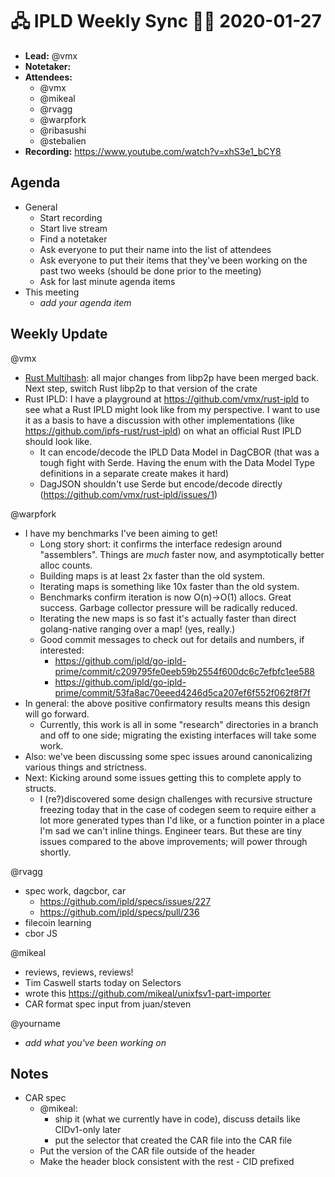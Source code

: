 # 🖧 IPLD Weekly Sync 🙌🏽 2020-01-27

- **Lead:** @vmx
- **Notetaker:**
- **Attendees:**
  - @vmx
  - @mikeal
  - @rvagg
  - @warpfork
  - @ribasushi
  - @stebalien
- **Recording:** https://www.youtube.com/watch?v=xhS3e1_bCY8


## Agenda

- General
  - Start recording
  - Start live stream
  - Find a notetaker
  - Ask everyone to put their name into the list of attendees
  - Ask everyone to put their items that they've been working on the past two weeks (should be done prior to the meeting)
  - Ask for last minute agenda items
- This meeting
  - _add your agenda item_


## Weekly Update

@vmx
 - [Rust Multihash](https://github.com/multiformats/rust-multihash): all major changes from libp2p have been merged back. Next step, switch Rust libp2p to that version of the crate
 - Rust IPLD: I have a playground at https://github.com/vmx/rust-ipld to see what a Rust IPLD might look like from my perspective. I want to use it as a basis to have a discussion with other implementations (like https://github.com/ipfs-rust/rust-ipld) on what an official Rust IPLD should look like.
   - It can encode/decode the IPLD Data Model in DagCBOR (that was a tough fight with Serde. Having the enum with the Data Model Type definitions in a separate create makes it hard)
   - DagJSON shouldn't use Serde but encode/decode directly (https://github.com/vmx/rust-ipld/issues/1)

@warpfork
- I have my benchmarks I've been aiming to get!
	- Long story short: it confirms the interface redesign around "assemblers".  Things are *much* faster now, and asymptotically better alloc counts.
	- Building maps is at least 2x faster than the old system.
	- Iterating maps is something like 10x faster than the old system.
	- Benchmarks confirm iteration is now O(n)->O(1) allocs.  Great success.  Garbage collector pressure will be radically reduced.
	- Iterating the new maps is so fast it's actually faster than direct golang-native ranging over a map!  (yes, really.)
	- Good commit messages to check out for details and numbers, if interested:
		- https://github.com/ipld/go-ipld-prime/commit/c209795fe0eeb59b2554f600dc6c7efbfc1ee588
		- https://github.com/ipld/go-ipld-prime/commit/53fa8ac70eeed4246d5ca207ef6f552f062f8f7f
- In general: the above positive confirmatory results means this design will go forward.
	- Currently, this work is all in some "research" directories in a branch and off to one side; migrating the existing interfaces will take some work.
- Also: we've been discussing some spec issues around canonicalizing various things and strictness.
- Next: Kicking around some issues getting this to complete apply to structs.
	- I (re?)discovered some design challenges with recursive structure freezing today that in the case of codegen seem to require either a lot more generated types than I'd like, or a function pointer in a place I'm sad we can't inline things.  Engineer tears.  But these are tiny issues compared to the above improvements; will power through shortly.

@rvagg
 - spec work, dagcbor, car
   - https://github.com/ipld/specs/issues/227
   - https://github.com/ipld/specs/pull/236
 - filecoin learning
 - cbor JS

@mikeal
 - reviews, reviews, reviews!
 - Tim Caswell starts today on Selectors
 - wrote this https://github.com/mikeal/unixfsv1-part-importer
 - CAR format spec input from juan/steven

@yourname
 - _add what you've been working on_


## Notes

<!-- After each call, the notetaker submits a PR to https://github.com/ipld/team-mgmt to store the notes on the meeting-notes folder -->

 - CAR spec
   - @mikeal:
     - ship it (what we currently have in code), discuss details like CIDv1-only later
     - put the selector that created the CAR file into the CAR file
   - Put the version of the CAR file outside of the header
   - Make the header block consistent with the rest - CID prefixed
 

